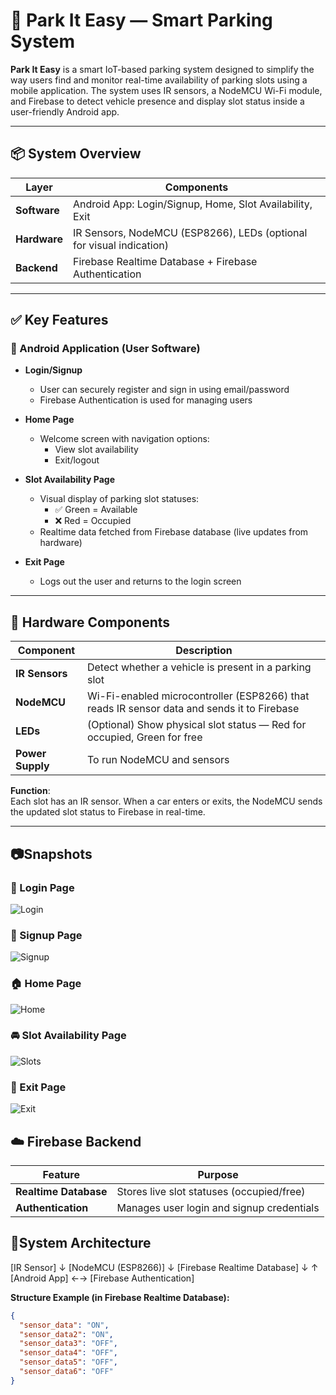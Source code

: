 # 🚗 Park It Easy — Smart Parking System

**Park It Easy** is a smart IoT-based parking system designed to simplify the way users find and monitor real-time availability of parking slots using a mobile application. The system uses IR sensors, a NodeMCU Wi-Fi module, and Firebase to detect vehicle presence and display slot status inside a user-friendly Android app.

---

## 📦 System Overview

| Layer        | Components                                                                 |
|--------------|----------------------------------------------------------------------------|
| **Software** | Android App: Login/Signup, Home, Slot Availability, Exit                   |
| **Hardware** | IR Sensors, NodeMCU (ESP8266), LEDs (optional for visual indication)       |
| **Backend**  | Firebase Realtime Database + Firebase Authentication                       |

---

## ✅ Key Features

### 📱 Android Application (User Software)

- **Login/Signup**
  - User can securely register and sign in using email/password
  - Firebase Authentication is used for managing users

- **Home Page**
  - Welcome screen with navigation options:
    - View slot availability
    - Exit/logout

- **Slot Availability Page**
  - Visual display of parking slot statuses:
    - ✅ Green = Available
    - ❌ Red = Occupied
  - Realtime data fetched from Firebase database (live updates from hardware)

- **Exit Page**
  - Logs out the user and returns to the login screen

---

## 🔌 Hardware Components

| Component       | Description                                                                                |
|---------------- |----------------------------------------------------------------------------                |
| **IR Sensors**  | Detect whether a vehicle is present in a parking slot                                      |
| **NodeMCU**     | Wi-Fi-enabled microcontroller (ESP8266) that reads IR sensor data and sends it to Firebase |
| **LEDs**        | (Optional) Show physical slot status — Red for occupied, Green for free                    |
| **Power Supply**| To run NodeMCU and sensors                                                                |

**Function**:  
Each slot has an IR sensor. When a car enters or exits, the NodeMCU sends the updated slot status to Firebase in real-time.

---
## 📷Snapshots
### 🔐 Login Page
![Login](media/login.jpg)

### 📝 Signup Page
![Signup](media/signup.jpg)

### 🏠 Home Page
![Home](media/home.jpg)

### 🚘 Slot Availability Page
![Slots](media/slots.jpg)

### 🚪 Exit Page
![Exit](media/exit.jpg)

## ☁️ Firebase Backend

| Feature                | Purpose                                        |
|------------------------|-----------------------------------------------|
| **Realtime Database**  | Stores live slot statuses (occupied/free)      |
| **Authentication**     | Manages user login and signup credentials      |

 ## 🔁System Architecture
[IR Sensor]
    ↓
[NodeMCU (ESP8266)]
    ↓
[Firebase Realtime Database]
    ↓                    ↑
[Android App] ←→ [Firebase Authentication]


**Structure Example (in Firebase Realtime Database):**
```json
{
  "sensor_data": "ON",
  "sensor_data2": "ON",
  "sensor_data3": "OFF",
  "sensor_data4": "OFF",
  "sensor_data5": "OFF",
  "sensor_data6": "OFF"
}
